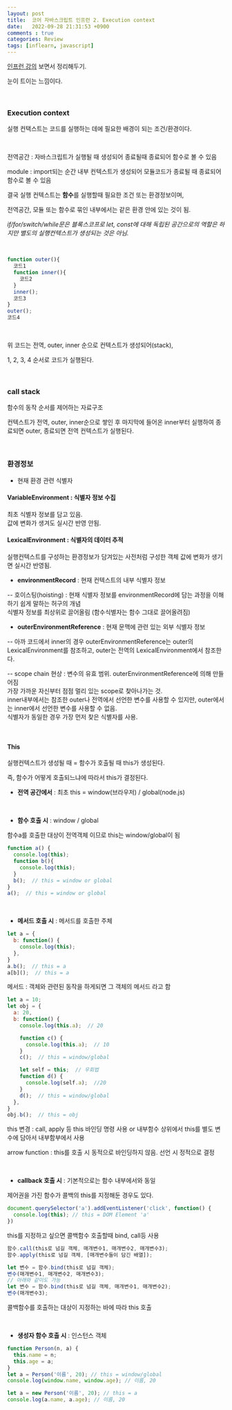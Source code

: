 ```yaml
---
layout: post
title:  코어 자바스크립트 인프런 2. Execution context
date:   2022-09-28 21:31:53 +0900
comments : true
categories: Review
tags: [inflearn, javascript]
---
```



[인프런 강의](https://www.inflearn.com/course/%ED%95%B5%EC%8B%AC%EA%B0%9C%EB%85%90-javascript-flow) 보면서 정리해두기.

눈이 트이는 느낌이다.

<br>

### Execution context

실행 컨택스트는 코드를 실행하는 데에 필요한 배경이 되는 조건/환경이다.

<br>

전역공간 : 자바스크립트가 실행될 때 생성되어 종료될때 종료되어 함수로 볼 수 있음

module : import되는 순간 내부 컨텍스트가 생성되어 모듈코드가 종료될 때 종료되어 함수로 볼 수 있음

결국 실행 컨텍스트는 **함수**를 실행할때 필요한 조건 또는 환경정보이며,

전역공간, 모듈 또는 함수로 묶인 내부에서는 같은 환경 안에 있는 것이 됨.

*if/for/switch/while문은 블록스코프로 let, const에 대해 독립된 공간으로의 역할은 하지만 별도의 실행컨텍스트가 생성되는 것은 아님.*

<br>

```javascript
function outer(){
  코드1
  function inner(){
    코드2
  }
  inner();
  코드3
}
outer();
코드4
```

<br>

위 코드는 전역, outer, inner 순으로 컨텍스트가 생성되어(stack),

1, 2, 3, 4 순서로 코드가 실행된다.

<br>

### call stack

함수의 동작 순서를 제어하는 자료구조

컨텍스트가 전역, outer, inner순으로 쌓인 후 마지막에 들어온 inner부터 실행하여 종료되면 outer, 종료되면 전역 컨텍스트가 실행된다.

<br>

### 환경정보

- 현재 환경 관련 식별자

#### **VariableEnvironment** : 식별자 정보 수집    

최초 식별자 정보를 담고 있음.    
값에 변화가 생겨도 실시간 반영 안됨.

#### **LexicalEnvironment** : 식별자의 데이터 추적    

실행컨텍스트를 구성하는 환경정보가 담겨있는 사전처럼 구성한 객체
값에 변화가 생기면 실시간 반영됨.    

- **environmentRecord** : 현재 컨텍스트의 내부 식별자 정보    

-- 호이스팅(hoisting) : 현재 식별자 정보를 environmentRecord에 담는 과정을 이해하기 쉽게 말하는 허구의 개념    
식별자 정보를 최상위로 끌어올림 (함수식별자는 함수 그대로 끌어올려짐)

- **outerEnvironmentReference** : 현재 문맥에 관련 있는 외부 식별자 정보    

-- 아까 코드에서 inner의 경우 outerEnvironmentReference는 outer의 LexicalEnvironment를 참조하고,
outer는 전역의 LexicalEnvironment에서 참조한다.

-- scope chain 현상 : 변수의 유효 범위. outerEnvironmentReference에 의해 만들어짐    
가장 가까운 자신부터 점점 멀리 있는 scope로 찾아나가는 것.    
inner내부에서는 참조한 outer나 전역에서 선언한 변수를 사용할 수 있지만,
outer에서는 inner에서 선언한 변수를 사용할 수 없음.    
식별자가 동일한 경우 가장 먼저 찾은 식별자를 사용.

<br>

#### This

실행컨텍스트가 생성될 때 = 함수가 호출될 때 this가 생성된다.

즉, 함수가 어떻게 호출되느냐에 따라서 this가 결정된다.

- **전역 공간에서** : 최초 this = window(브라우저) / global(node.js)

<br>

- **함수 호출 시** : window / global

함수a를 호출한 대상이 전역객체 이므로 this는 window/global이 됨

```javascript
function a() {
  console.log(this);
  function b(){
    console.log(this);
  }
  b();  // this = window or global
}
a();  // this = window or global
```

<br>

- **메서드 호출 시** : 메서드를 호출한 주체

```javascript
let a = {
  b: function() {
    console.log(this);
  },
}
a.b();  // this = a
a[b]();  // this = a
```

메서드 : 객체와 관련된 동작을 하게되면 그 객체의 메서드 라고 함

```javascript
let a = 10;
let obj = {
  a: 20,
  b: function() {
    console.log(this.a);  // 20

    function c() {
      console.log(this.a);  // 10
    }
    c();  // this = window/global

    let self = this;  // 우회법
    function d() {
      console.log(self.a);  //20
    }
    d();  // this = window/global
  },
}
obj.b();  // this = obj
```

this 변경 : call, apply 등 this 바인딩 명령 사용 or 내부함수 상위에서 this를 별도 변수에 담아서 내부함부에서 사용

arrow function : this를 호출 시 동적으로 바인딩하지 않음. 선언 시 정적으로 결정

<br>

- **callback 호출 시** : 기본적으로는 함수 내부에서와 동일

제어권을 가진 함수가 콜백의 this를 지정해둔 경우도 있다.

```javascript
document.querySelector('a').addEventListener('click', function() {
  console.log(this); // this = DOM Element 'a'
})
```

this를 지정하고 싶으면 콜백함수 호출할때 bind, call등 사용

```javascript
함수.call(this로 넘길 객체, 매개변수1, 매개변수2, 매개변수3);
함수.apply(this로 넘길 객체, [매개변수들이 담긴 배열]);

let 변수 = 함수.bind(this로 넘길 객체);
변수(매개변수1, 매개변수2, 매개변수3);
// 아래와 같이도 가능
let 변수 = 함수.bind(this로 넘길 객체, 매개변수1, 매개변수2);
변수(매개변수3);
```

콜백함수를 호출하는 대상이 지정하는 바에 따라 this 호출

<br>

- **생성자 함수 호출 시** : 인스턴스 객체

```javascript
function Person(n, a) {
  this.name = n;
  this.age = a;
}
let a = Person('이름', 20); // this = window/global
console.log(window.name, window.age); // 이름, 20

let a = new Person('이름', 20); // this = a
console.log(a.name, a.age); // 이름, 20
```

<br>
